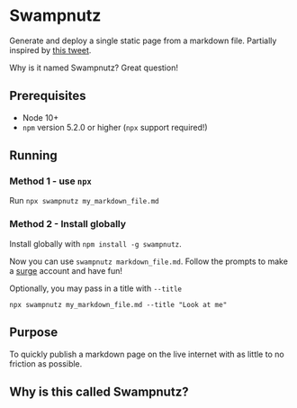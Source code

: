 Swampnutz
=========
Generate and deploy a single static page from a markdown file. Partially inspired by [this tweet](https://twitter.com/TensorNo/status/1147292248238776320).

Why is it named Swampnutz? Great question!

## Prerequisites

* Node 10+
* `npm` version 5.2.0 or higher (`npx` support required!)

## Running

### Method 1 - use `npx`
Run `npx swampnutz my_markdown_file.md`

### Method 2 - Install globally
Install globally with `npm install -g swampnutz`.

Now you can use `swampnutz markdown_file.md`. Follow the prompts to make a [surge](https://surge.sh) account and have fun!

Optionally, you may pass in a title with `--title`

```
npx swampnutz my_markdown_file.md --title "Look at me"
```

## Purpose

To quickly publish a markdown page on the live internet with as little to no friction as possible.

## Why is this called Swampnutz?
